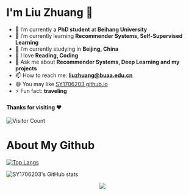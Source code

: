 <!--### Hi there 👋-->

<!--
**SY1706203/SY1706203** is a ✨ _special_ ✨ repository because its `README.md` (this file) appears on your GitHub profile.

Here are some ideas to get you started:

- 🔭 I’m currently working on ...
- 🌱 I’m currently learning ...
- 👯 I’m looking to collaborate on ...
- 🤔 I’m looking for help with ...
- 💬 Ask me about ...
- 📫 How to reach me: ...
- 😄 Pronouns: ...
- ⚡ Fun fact: ...
-->
# I'm Liu Zhuang 👋

- 🔭 I’m currently a **PhD student** at **Beihang University**
- 🌱 I’m currently learning **Recommender Systems, Self-Supervised Learning**
- 👯 I’m currently studying in **Beijing, China**
- 🤔 I love **Reading, Coding**
- 💬 Ask me about **Recommender Systems, Deep Learning and my projects**
- 📫 How to reach me: **liuzhuang@buaa.edu.cn**
- 😄 You may like [SY1706203.github.io](https://SY1706203.github.io/)
- ⚡ Fun fact: **traveling**

#### Thanks for visiting :heart:
![Visitor Count](https://profile-counter.glitch.me/SY1706203/count.svg)

# About My Github
[![Top Langs](https://github-readme-stats.vercel.app/api/top-langs/?username=SY1706203&layout=compact)](https://github.com/SY1706203/github-readme-stats)

![SY1706203's GitHub stats](https://github-readme-stats.vercel.app/api?username=SY1706203&show_icons=true&theme=tokyonight)

<div align="center"><img src="https://cdn.jsdelivr.net/gh/SY1706203/SY1706203/assets/github-contribution-grid-snake.svg" /></div>
